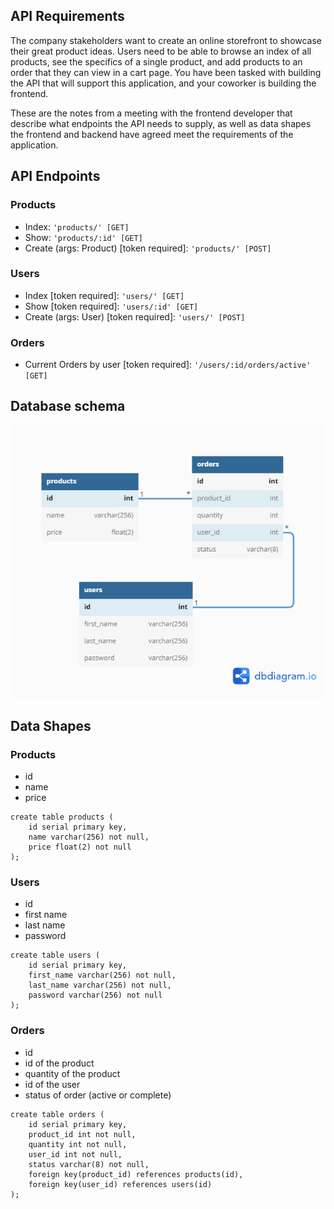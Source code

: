## API Requirements
The company stakeholders want to create an online storefront to showcase their great product ideas. Users need to be able to browse an index of all products, see the specifics of a single product, and add products to an order that they can view in a cart page. You have been tasked with building the API that will support this application, and your coworker is building the frontend.

These are the notes from a meeting with the frontend developer that describe what endpoints the API needs to supply, as well as data shapes the frontend and backend have agreed meet the requirements of the application. 

## API Endpoints
### Products
- Index: `'products/' [GET]`
- Show: `'products/:id' [GET]`
- Create (args: Product) [token required]: `'products/' [POST]`

### Users
- Index [token required]: `'users/' [GET]`
- Show [token required]: `'users/:id' [GET]`
- Create (args: User) [token required]: `'users/' [POST]`

### Orders
- Current Orders by user [token required]: `'/users/:id/orders/active' [GET]`


## Database schema
![database schema](db_schema.png)

## Data Shapes
### Products
- id
- name
- price

```
create table products (
    id serial primary key,
    name varchar(256) not null,
    price float(2) not null
);
```
### Users
- id
- first name
- last name
- password

```
create table users (
    id serial primary key,
    first_name varchar(256) not null,
    last_name varchar(256) not null,
    password varchar(256) not null
);
```
### Orders
- id
- id of the product
- quantity of the product
- id of the user
- status of order (active or complete)

```
create table orders (
    id serial primary key,
    product_id int not null,
    quantity int not null,
    user_id int not null,
    status varchar(8) not null,
    foreign key(product_id) references products(id),
    foreign key(user_id) references users(id)
);
```